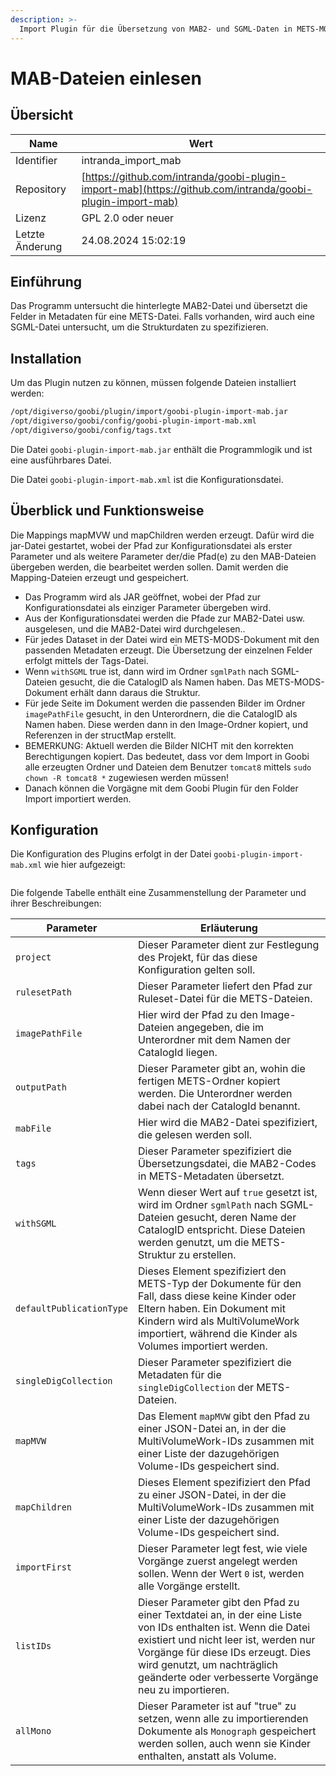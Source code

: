 ```yaml
---
description: >-
  Import Plugin für die Übersetzung von MAB2- und SGML-Daten in METS-MODS
---
```


# MAB-Dateien einlesen

## Übersicht

Name                     | Wert
-------------------------|-----------
Identifier               | intranda_import_mab
Repository               | [https://github.com/intranda/goobi-plugin-import-mab](https://github.com/intranda/goobi-plugin-import-mab)
Lizenz              | GPL 2.0 oder neuer 
Letzte Änderung    | 24.08.2024 15:02:19


## Einführung
Das Programm untersucht die hinterlegte MAB2-Datei und übersetzt die Felder in Metadaten für eine METS-Datei. Falls vorhanden, wird auch eine SGML-Datei untersucht, um die Strukturdaten zu spezifizieren.

## Installation
Um das Plugin nutzen zu können, müssen folgende Dateien installiert werden:

```bash
/opt/digiverso/goobi/plugin/import/goobi-plugin-import-mab.jar
/opt/digiverso/goobi/config/goobi-plugin-import-mab.xml
/opt/digiverso/goobi/config/tags.txt
```
Die Datei `goobi-plugin-import-mab.jar` enthält die Programmlogik und ist eine ausführbares Datei.

Die Datei `goobi-plugin-import-mab.xml` ist die Konfigurationsdatei.

## Überblick und Funktionsweise
Die Mappings mapMVW und mapChildren werden erzeugt. Dafür wird die jar-Datei gestartet, wobei der Pfad zur Konfigurationsdatei als erster Parameter und als weitere Parameter der/die Pfad(e) zu den MAB-Dateien übergeben werden, die bearbeitet werden sollen. Damit werden die Mapping-Dateien erzeugt und gespeichert. 

* Das Programm wird als JAR geöffnet, wobei der Pfad zur Konfigurationsdatei als einziger Parameter übergeben wird.
* Aus der Konfigurationsdatei werden die Pfade zur MAB2-Datei usw. ausgelesen, und die MAB2-Datei wird durchgelesen..
* Für jedes Dataset in der Datei wird ein METS-MODS-Dokument mit den passenden Metadaten erzeugt. Die Übersetzung der einzelnen Felder erfolgt mittels der Tags-Datei.
* Wenn `withSGML` true ist, dann wird im Ordner `sgmlPath` nach SGML-Dateien gesucht, die die CatalogID als Namen haben. Das METS-MODS-Dokument erhält dann daraus die Struktur.
* Für jede Seite im Dokument werden die passenden Bilder im Ordner `imagePathFile` gesucht, in den Unterordnern, die die CatalogID als Namen haben. Diese werden dann in den Image-Ordner kopiert, und Referenzen in der structMap erstellt.
* BEMERKUNG: Aktuell werden die Bilder NICHT mit den korrekten Berechtigungen kopiert. Das bedeutet, dass vor dem Import in  Goobi alle erzeugten Ordner und Dateien dem Benutzer `tomcat8` mittels `sudo chown -R tomcat8 *`  zugewiesen werden müssen!
* Danach können die Vorgägne mit dem Goobi Plugin für den Folder Import importiert werden.

## Konfiguration
Die Konfiguration des Plugins erfolgt in der Datei `goobi-plugin-import-mab.xml` wie hier aufgezeigt:

```xml

```

Die folgende Tabelle enthält eine Zusammenstellung der Parameter und ihrer Beschreibungen:

| Parameter               | Erläuterung |
|-------------------------|------------------------------------|
| `project`               | Dieser Parameter dient zur Festlegung des Projekt, für das diese Konfiguration gelten soll. |
| `rulesetPath`           | Dieser Parameter liefert den Pfad zur Ruleset-Datei für die METS-Dateien. |
| `imagePathFile`         | Hier wird der Pfad zu den Image-Dateien angegeben, die im Unterordner mit dem Namen der CatalogId liegen. |
| `outputPath`            | Dieser Parameter gibt an, wohin die fertigen METS-Ordner kopiert werden. Die Unterordner werden dabei nach der CatalogId benannt. |
| `mabFile`               | Hier wird die MAB2-Datei spezifiziert, die gelesen werden soll. |
| `tags`                  | Dieser Parameter spezifiziert die Übersetzungsdatei, die MAB2-Codes in METS-Metadaten übersetzt. |
| `withSGML`              | Wenn dieser Wert auf `true` gesetzt ist, wird im Ordner `sgmlPath` nach SGML-Dateien gesucht, deren Name der CatalogID entspricht. Diese Dateien werden genutzt, um die METS-Struktur zu erstellen. |
| `defaultPublicationType`| Dieses Element spezifiziert den METS-Typ der Dokumente für den Fall, dass diese keine Kinder oder Eltern haben. Ein Dokument mit Kindern wird als MultiVolumeWork importiert, während die Kinder als Volumes importiert werden. |
| `singleDigCollection`   | Dieser Parameter spezifiziert die Metadaten für die `singleDigCollection` der METS-Dateien. |
| `mapMVW`                | Das Element `mapMVW` gibt den Pfad zu einer JSON-Datei an, in der die MultiVolumeWork-IDs zusammen mit einer Liste der dazugehörigen Volume-IDs gespeichert sind. |
| `mapChildren`           | Dieses Element spezifiziert den Pfad zu einer JSON-Datei, in der die MultiVolumeWork-IDs zusammen mit einer Liste der dazugehörigen Volume-IDs gespeichert sind. |
| `importFirst`           | Dieser Parameter legt fest, wie viele Vorgänge zuerst angelegt werden sollen. Wenn der Wert `0` ist, werden alle Vorgänge erstellt. |
| `listIDs`               | Dieser Parameter gibt den Pfad zu einer Textdatei an, in der eine Liste von IDs enthalten ist. Wenn die Datei existiert und nicht leer ist, werden nur Vorgänge für diese IDs erzeugt. Dies wird genutzt, um nachträglich geänderte oder verbesserte Vorgänge neu zu importieren. |
| `allMono`               | Dieser Parameter ist auf "true" zu setzen, wenn alle zu importierenden Dokumente als `Monograph` gespeichert werden sollen, auch wenn sie Kinder enthalten, anstatt als Volume. |